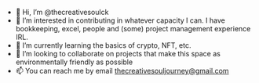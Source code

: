 - 👋 Hi, I’m @thecreativesoulck
- 👀 I’m interested in contributing in whatever capacity I can. I have bookkeeping, excel, people and (some) project management experience IRL.
- 🌱 I’m currently learning the basics of crypto, NFT, etc.
- 💞️ I’m looking to collaborate on projects that make this space as environmentally friendly as possible
- 📫 You can reach me by email thecreativesouljourney@gmail.com

<!---
thecreativesoulck/thecreativesoulck is a ✨ special ✨ repository because its `README.md` (this file) appears on your GitHub profile.
You can click the Preview link to take a look at your changes.
--->
